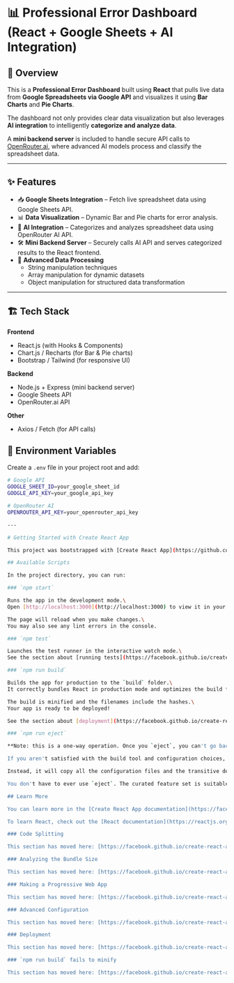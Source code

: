 # 📊 Professional Error Dashboard (React + Google Sheets + AI Integration)

## 🚀 Overview
This is a **Professional Error Dashboard** built using **React** that pulls live data from **Google Spreadsheets via Google API** and visualizes it using **Bar Charts** and **Pie Charts**.  

The dashboard not only provides clear data visualization but also leverages **AI integration** to intelligently **categorize and analyze data**.  

A **mini backend server** is included to handle secure API calls to [OpenRouter.ai](https://openrouter.ai/), where advanced AI models process and classify the spreadsheet data.

---

## ✨ Features
- 📥 **Google Sheets Integration** – Fetch live spreadsheet data using Google Sheets API.  
- 📊 **Data Visualization** – Dynamic Bar and Pie charts for error analysis.  
- 🤖 **AI Integration** – Categorizes and analyzes spreadsheet data using OpenRouter AI API.  
- 🛠 **Mini Backend Server** – Securely calls AI API and serves categorized results to the React frontend.  
- 🧵 **Advanced Data Processing**  
  - String manipulation techniques  
  - Array manipulation for dynamic datasets  
  - Object manipulation for structured data transformation  

---

## 🏗️ Tech Stack
**Frontend**
- React.js (with Hooks & Components)  
- Chart.js / Recharts (for Bar & Pie charts)  
- Bootstrap / Tailwind (for responsive UI)  

**Backend**
- Node.js + Express (mini backend server)  
- Google Sheets API  
- OpenRouter.ai API  

**Other**
- Axios / Fetch (for API calls)  

## 🔑 Environment Variables
Create a `.env` file in your project root and add:

```bash
# Google API
GOOGLE_SHEET_ID=your_google_sheet_id
GOOGLE_API_KEY=your_google_api_key

# OpenRouter AI
OPENROUTER_API_KEY=your_openrouter_api_key

---

# Getting Started with Create React App

This project was bootstrapped with [Create React App](https://github.com/facebook/create-react-app).

## Available Scripts

In the project directory, you can run:

### `npm start`

Runs the app in the development mode.\
Open [http://localhost:3000](http://localhost:3000) to view it in your browser.

The page will reload when you make changes.\
You may also see any lint errors in the console.

### `npm test`

Launches the test runner in the interactive watch mode.\
See the section about [running tests](https://facebook.github.io/create-react-app/docs/running-tests) for more information.

### `npm run build`

Builds the app for production to the `build` folder.\
It correctly bundles React in production mode and optimizes the build for the best performance.

The build is minified and the filenames include the hashes.\
Your app is ready to be deployed!

See the section about [deployment](https://facebook.github.io/create-react-app/docs/deployment) for more information.

### `npm run eject`

**Note: this is a one-way operation. Once you `eject`, you can't go back!**

If you aren't satisfied with the build tool and configuration choices, you can `eject` at any time. This command will remove the single build dependency from your project.

Instead, it will copy all the configuration files and the transitive dependencies (webpack, Babel, ESLint, etc) right into your project so you have full control over them. All of the commands except `eject` will still work, but they will point to the copied scripts so you can tweak them. At this point you're on your own.

You don't have to ever use `eject`. The curated feature set is suitable for small and middle deployments, and you shouldn't feel obligated to use this feature. However we understand that this tool wouldn't be useful if you couldn't customize it when you are ready for it.

## Learn More

You can learn more in the [Create React App documentation](https://facebook.github.io/create-react-app/docs/getting-started).

To learn React, check out the [React documentation](https://reactjs.org/).

### Code Splitting

This section has moved here: [https://facebook.github.io/create-react-app/docs/code-splitting](https://facebook.github.io/create-react-app/docs/code-splitting)

### Analyzing the Bundle Size

This section has moved here: [https://facebook.github.io/create-react-app/docs/analyzing-the-bundle-size](https://facebook.github.io/create-react-app/docs/analyzing-the-bundle-size)

### Making a Progressive Web App

This section has moved here: [https://facebook.github.io/create-react-app/docs/making-a-progressive-web-app](https://facebook.github.io/create-react-app/docs/making-a-progressive-web-app)

### Advanced Configuration

This section has moved here: [https://facebook.github.io/create-react-app/docs/advanced-configuration](https://facebook.github.io/create-react-app/docs/advanced-configuration)

### Deployment

This section has moved here: [https://facebook.github.io/create-react-app/docs/deployment](https://facebook.github.io/create-react-app/docs/deployment)

### `npm run build` fails to minify

This section has moved here: [https://facebook.github.io/create-react-app/docs/troubleshooting#npm-run-build-fails-to-minify](https://facebook.github.io/create-react-app/docs/troubleshooting#npm-run-build-fails-to-minify)
